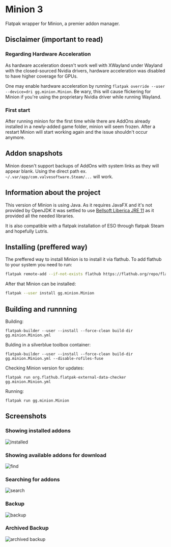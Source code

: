 # Minion 3
Flatpak wrapper for Minion, a premier addon manager.

## Disclaimer (important to read)

### Regarding Hardware Acceleration

As hardware acceleration doesn't work well with XWayland under Wayland with the closed-sourced Nvidia drivers, hardware acceleration was disabled to have higher coverage for GPUs.

One may enable hardware acceleration by running `flatpak override --user --device=dri gg.minion.Minion`. Be wary, this will cause flickering for Minion if you're using the proprietary Nvidia driver while running Wayland.

### First start

After running minion for the first time while there are AddOns already installed in a newly-added game folder, minion will seem frozen. After a restart Minion will start working again and the issue shouldn't occur anymore.

## Addon snapshots

Minion doesn't support backups of AddOns with system links as they will appear blank. Using the direct path ex. `~/.var/app/com.valvesoftware.Steam/...` will work.

## Information about the project
This version of Minion is using Java. As it requires JavaFX and it's not provided by OpenJDK it was settled to use [Bellsoft Liberica JRE 11](https://bell-sw.com/pages/downloads/) as it provided all the needed libraries.

It is also compatible with a flatpak installation of ESO through flatpak Steam and hopefully Lutris.

## Installing (preffered way)

The preffered way to install Minion is to install it via flathub. To add flathub to your system you need to run:

```bash
flatpak remote-add --if-not-exists flathub https://flathub.org/repo/flathub.flatpakrepo
```

After that Minion can be installed:

```bash
flatpak --user install gg.minion.Minion
```

## Building and runnning

Building:

    flatpak-builder --user --install --force-clean build-dir gg.minion.Minion.yml

Bulding in a silverblue toolbox container:

    flatpak-builder --user --install --force-clean build-dir gg.minion.Minion.yml --disable-rofiles-fuse

Checking Minion version for updates:

    flatpak run org.flathub.flatpak-external-data-checker gg.minion.Minion.yml

Running:

    flatpak run gg.minion.Minion

## Screenshots

### Showing installed addons
![installed](./screenshots/installed.png)

### Showing available addons for download
![find](./screenshots/find.png)


### Searching for addons
![search](./screenshots/search.png)

### Backup
![backup](./screenshots/backup.png)

### Archived Backup
![archived backup](./screenshots/archived-backup.png)